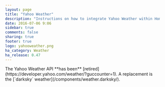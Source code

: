 ```yaml
---
layout: page
title: "Yahoo Weather"
description: "Instructions on how to integrate Yahoo Weather within Home Assistant."
date: 2016-07-06 9:06
sidebar: true
comments: false
sharing: true
footer: true
logo: yahooweather.png
ha_category: Weather
ha_release: 0.47
---
```


<p class='note warning'>
The Yahoo Weather API **has been** [retired](https://developer.yahoo.com/weather/?guccounter=1). A replacement is the [`darksky` weather](/components/weather.darksky/).
</p>
